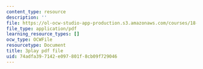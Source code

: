 ```yaml
---
content_type: resource
description: ''
file: https://ol-ocw-studio-app-production.s3.amazonaws.com/courses/18-06sc-linear-algebra-fall-2011/74adfa397142e097801f8cb09f729046_YzZUIYRCE38.pdf
file_type: application/pdf
learning_resource_types: []
ocw_type: OCWFile
resourcetype: Document
title: 3play pdf file
uid: 74adfa39-7142-e097-801f-8cb09f729046
---
```

